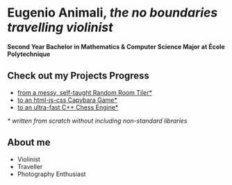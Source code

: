# Eugenio Animali, *the no boundaries travelling violinist*

**Second Year Bachelor in Mathematics & Computer Science Major at École Polytechnique**

## Check out my Projects Progress
- [from a messy, self-taught Random Room Tiler*](github.com/jetzypetz/crazyfloors)
- [to an html-js-css Capybara Game*](github.com/jetzypetz/capybara)
- [to an ultra-fast C++ Chess Engine*](github.com/jetzypetz/chess_bot)

*\* written from scratch without including non-standard libraries*

## About me
- Violinist
- Traveller
- Photography Enthusiast
